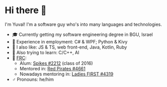 # Hi there 👋

I'm Yuval! I'm a software guy who's into many languages and technologies.

* 🎓 Currently getting my software engineering degree in BGU, Israel
* 👷 Experience in employment: C# & WPF; Python & Kivy
* 💟 I also like: JS & TS, web front-end, Java, Kotlin, Ruby
* 🌱 Also trying to learn: C/C++, AI
* 🤖 [FRC](https://www.firstinspires.org/robotics/frc):
  * Alum: [Spikes #2212](https://www.thebluealliance.com/team/2212) (class of 2016)
  * Mentored in: [Red Pirates #4661](https://www.thebluealliance.com/team/4661)
  * Nowadays mentoring in: [Ladies FIRST #4319](https://www.thebluealliance.com/team/4319)
* ♂️ Pronouns: he/him
